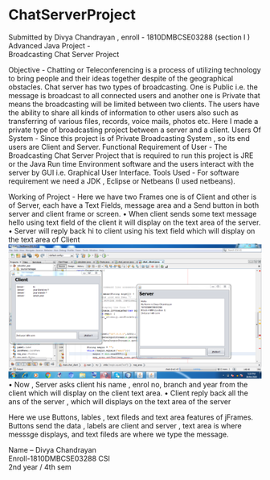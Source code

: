 # ChatServerProject
Submitted by Divya Chandrayan , enroll - 1810DMBCSE03288 (section I )
 Advanced  Java  Project -  
Broadcasting Chat Server Project

Objective - Chatting or Teleconferencing is a process of utilizing technology to bring people and their ideas together despite of the geographical obstacles. Chat server has two types of broadcasting. One is Public i.e. the message is broadcast to all connected users and another one is Private that means the broadcasting will be limited between two clients. The users have the ability to share all kinds of information to other users also such as transferring of various files, records, voice mails, photos etc. Here I made a private type of broadcasting project between a server and a client.
Users Of System - Since this project is of Private Broadcasting System , so its end users are Client and Server.
Functional Requirement of User - The Broadcasting Chat Server Project that is required to run this project is JRE or the Java Run time Environment software and the users interact with the server by GUI i.e. Graphical User Interface.
Tools Used -  For software requirement we need a JDK , Eclipse or Netbeans (I used netbeans).


Working of Project  -  Here we have two Frames one is of Client and other is of Server, each have a Text Fields, message area and a Send button  in both server and client frame or screen.
•	When client sends some text message hello using text field of the client it will display on the text area of the server.
•	Server will reply back hi to client using his text field which will display on the text area of Client
 ![](https://github.com/DivyaChandrayan14/ChatServerProject/blob/master/Capture.PNG)
•	Now , Server asks client his name , enrol no, branch and year from the client which will display on the client text area.
•	Client reply back all the ans of the server , which will displays on the text area of the server

 
 Here we use Buttons, lables , text fileds and text area features of jFrames.  Buttons send the data , labels are client and server  , text area is where messsge displays, and text fileds are where we type the message.

Name – Divya Chandrayan    
Enroll-1810DMBCSE03288
CSI          
2nd year / 4th sem       
                                                    

